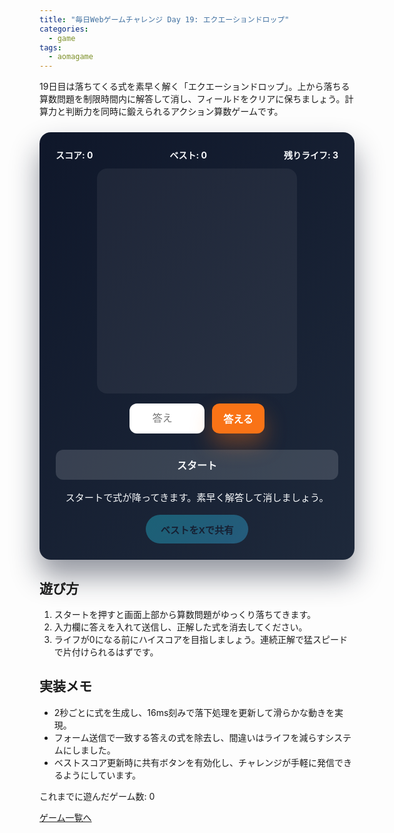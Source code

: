 ```yaml
---
title: "毎日Webゲームチャレンジ Day 19: エクエーションドロップ"
categories:
  - game
tags:
  - aomagame
---
```


19日目は落ちてくる式を素早く解く「エクエーションドロップ」。上から落ちる算数問題を制限時間内に解答して消し、フィールドをクリアに保ちましょう。計算力と判断力を同時に鍛えられるアクション算数ゲームです。

<style>
#equation-drop-game {
  max-width: 520px;
  margin: 24px auto;
  padding: 26px;
  border-radius: 18px;
  background: linear-gradient(135deg, #0f172a, #1e293b);
  color: #f8fafc;
  box-shadow: 0 26px 46px rgba(15, 23, 42, 0.45);
  text-align: center;
  font-family: "Inter", "Hiragino Kaku Gothic ProN", sans-serif;
}
#equation-drop-game .hud {
  display: flex;
  justify-content: space-between;
  gap: 12px;
  flex-wrap: wrap;
  font-weight: 700;
  margin-bottom: 12px;
}
#equation-drop-game .arena {
  position: relative;
  width: min(92vw, 320px);
  height: 360px;
  margin: 0 auto 16px;
  background: rgba(248, 250, 252, 0.06);
  border-radius: 16px;
  overflow: hidden;
}
#equation-drop-game .equation {
  position: absolute;
  left: 50%;
  transform: translateX(-50%);
  background: rgba(56, 189, 248, 0.85);
  color: #0f172a;
  padding: 8px 12px;
  border-radius: 12px;
  font-weight: 700;
  box-shadow: 0 12px 24px rgba(56, 189, 248, 0.3);
}
#equation-drop-game form {
  display: flex;
  gap: 12px;
  justify-content: center;
}
#equation-drop-game input[type="number"] {
  width: 120px;
  padding: 12px 16px;
  border-radius: 12px;
  border: none;
  font-size: 1rem;
  text-align: center;
  color: #0f172a;
}
#equation-drop-game button {
  border: none;
  border-radius: 12px;
  padding: 12px 18px;
  font-size: 1rem;
  font-weight: 700;
  cursor: pointer;
  transition: transform 0.12s ease, box-shadow 0.12s ease, opacity 0.12s ease;
}
#equation-drop-game .submit {
  background: #f97316;
  color: #fff;
  box-shadow: 0 18px 34px rgba(249, 115, 22, 0.35);
}
#equation-drop-game .start {
  width: 100%;
  margin-top: 12px;
  background: rgba(248, 250, 252, 0.15);
  color: #f8fafc;
}
#equation-drop-game button:disabled {
  opacity: 0.35;
  cursor: not-allowed;
  box-shadow: none;
}
#equation-drop-game .log {
  margin-top: 16px;
  font-size: 0.95rem;
}
#equation-drop-game .actions {
  margin-top: 18px;
  display: flex;
  justify-content: center;
}
#equation-drop-game .share-button {
  border: none;
  border-radius: 9999px;
  padding: 12px 24px;
  font-size: 0.95rem;
  font-weight: 700;
  background: linear-gradient(135deg, #22d3ee, #38bdf8);
  color: #0f172a;
  cursor: pointer;
  box-shadow: 0 18px 36px rgba(56, 189, 248, 0.35);
  transition: transform 0.12s ease, box-shadow 0.12s ease, opacity 0.12s ease;
}
#equation-drop-game .share-button:hover:not(:disabled) {
  transform: translateY(-1px);
  box-shadow: 0 22px 40px rgba(56, 189, 248, 0.45);
}
#equation-drop-game .share-button:disabled {
  opacity: 0.35;
  cursor: not-allowed;
  box-shadow: none;
}
</style>

<div id="equation-drop-game">
  <div class="hud">
    <span class="score">スコア: 0</span>
    <span class="best">ベスト: 0</span>
    <span class="lives">残りライフ: 3</span>
  </div>
  <div class="arena"></div>
  <form autocomplete="off">
    <input type="number" inputmode="numeric" placeholder="答え">
    <button type="submit" class="submit">答える</button>
  </form>
  <button type="button" class="start">スタート</button>
  <p class="log">スタートで式が降ってきます。素早く解答して消しましょう。</p>
  <div class="actions">
    <button type="button" class="share-button" disabled>ベストをXで共有</button>
  </div>
</div>

<script>
(() => {
  const root = document.getElementById('equation-drop-game');
  if (!root) {
    return;
  }

  const arenaEl = root.querySelector('.arena');
  const scoreEl = root.querySelector('.score');
  const bestEl = root.querySelector('.best');
  const livesEl = root.querySelector('.lives');
  const formEl = root.querySelector('form');
  const inputEl = root.querySelector('input');
  const submitButton = root.querySelector('.submit');
  const startButton = root.querySelector('.start');
  const logEl = root.querySelector('.log');
  const shareButton = root.querySelector('.share-button');
  const getPlayCountEl = () => document.querySelector('[data-aomagame-play-count]');

  const storageKey = 'aomagame:best:equation-drop';
  const playedKey = 'aomagame:played:equation-drop';

  const equations = [];
  let spawnTimer = null;
  let tickTimer = null;
  let score = 0;
  let bestScore = 0;
  let lives = 3;
  let running = false;
  let storageAvailable = false;

  const updatePlayCount = () => {
    const counterEl = getPlayCountEl();
    if (!counterEl) {
      return;
    }
    try {
      let total = 0;
      for (let i = 0; i < localStorage.length; i += 1) {
        const key = localStorage.key(i);
        if (typeof key !== 'string' || !key.startsWith('aomagame:played:')) {
          continue;
        }
        const value = Number.parseInt(localStorage.getItem(key) ?? '0', 10);
        if (!Number.isNaN(value) && value > 0) {
          total += 1;
        }
      }
      counterEl.textContent = total;
    } catch (error) {
      counterEl.textContent = '0';
    }
  };

  const markPlayed = () => {
    if (!storageAvailable) {
      return;
    }
    try {
      const current = Number.parseInt(localStorage.getItem(playedKey) ?? '0', 10);
      const next = Number.isNaN(current) ? 1 : current + 1;
      localStorage.setItem(playedKey, String(next));
    } catch (error) {
      return;
    }
    updatePlayCount();
  };

  const detectStorage = () => {
    try {
      const testKey = `${storageKey}-test`;
      localStorage.setItem(testKey, '1');
      localStorage.removeItem(testKey);
      storageAvailable = true;
    } catch (error) {
      storageAvailable = false;
    }
  };

  const loadBest = () => {
    if (!storageAvailable) {
      return;
    }
    const stored = localStorage.getItem(storageKey);
    if (stored) {
      const value = Number.parseInt(stored, 10);
      if (!Number.isNaN(value) && value > 0) {
        bestScore = value;
        shareButton.disabled = false;
      }
    }
    updateHud();
  };

  const saveBest = () => {
    if (!storageAvailable || bestScore <= 0) {
      return;
    }
    localStorage.setItem(storageKey, String(bestScore));
  };

  const updateHud = () => {
    scoreEl.textContent = `スコア: ${score}`;
    bestEl.textContent = `ベスト: ${bestScore}`;
    livesEl.textContent = `残りライフ: ${lives}`;
    shareButton.disabled = bestScore <= 0;
  };

  const clearTimers = () => {
    if (spawnTimer) {
      clearInterval(spawnTimer);
      spawnTimer = null;
    }
    if (tickTimer) {
      clearInterval(tickTimer);
      tickTimer = null;
    }
  };

  const endGame = (message) => {
    running = false;
    clearTimers();
    logEl.textContent = message;
    startButton.disabled = false;
    startButton.textContent = 'もう一度';
    submitButton.disabled = true;
  };

  const spawnEquation = () => {
    const a = Math.floor(Math.random() * 9) + 1;
    const b = Math.floor(Math.random() * 9) + 1;
    const ops = ['+', '-', '×'];
    const op = ops[Math.floor(Math.random() * ops.length)];
    const expression = `${a} ${op} ${b}`;
    const answer = op === '+' ? a + b : op === '-' ? a - b : a * b;
    const node = document.createElement('div');
    node.className = 'equation';
    node.textContent = expression;
    node.style.top = '-40px';
    node.dataset.answer = String(answer);
    node.dataset.y = '-40';
    arenaEl.appendChild(node);
    equations.push(node);
  };

  const tick = () => {
    const remove = [];
    equations.forEach((node) => {
      const y = Number(node.dataset.y) + 1.5;
      node.dataset.y = String(y);
      node.style.top = `${y}px`;
      if (y > arenaEl.clientHeight - 40) {
        remove.push(node);
        lives -= 1;
        if (lives <= 0) {
          endGame('ライフがなくなりました…');
        }
      }
    });
    remove.forEach((node) => {
      equations.splice(equations.indexOf(node), 1);
      node.remove();
    });
    updateHud();
    if (!running) {
      equations.splice(0, equations.length).forEach((node) => node.remove());
    }
  };

  const startGame = () => {
    markPlayed();
    score = 0;
    lives = 3;
    equations.splice(0, equations.length).forEach((node) => node.remove());
    updateHud();
    logEl.textContent = '式を解いてどんどん消しましょう！';
    startButton.disabled = true;
    startButton.textContent = 'プレイ中';
    submitButton.disabled = false;
    inputEl.value = '';
    inputEl.focus();
    running = true;
    spawnEquation();
    spawnTimer = setInterval(spawnEquation, 2000);
    tickTimer = setInterval(tick, 16);
  };

  formEl.addEventListener('submit', (event) => {
    event.preventDefault();
    if (!running) {
      return;
    }
    const value = Number(inputEl.value.trim());
    if (Number.isNaN(value)) {
      return;
    }
    const match = equations.find((node) => Number(node.dataset.answer) === value);
    if (match) {
      score += 1;
      match.remove();
      equations.splice(equations.indexOf(match), 1);
      if (score > bestScore) {
        bestScore = score;
        saveBest();
        shareButton.disabled = false;
      }
      logEl.textContent = 'ナイス！正しい答えで消去しました。';
    } else {
      lives -= 1;
      logEl.textContent = '答えが違います…ライフが減りました。';
      if (lives <= 0) {
        endGame('ライフがなくなりました…');
        return;
      }
    }
    inputEl.value = '';
    updateHud();
  });

  startButton.addEventListener('click', () => {
    startGame();
  });

  if (shareButton) {
    shareButton.addEventListener('click', (event) => {
      event.preventDefault();
      if (bestScore <= 0) {
        return;
      }
      const text = `エクエーションドロップでベストスコア ${bestScore} を記録！ #aomagame`;
      const shareUrl = new URL('https://twitter.com/intent/tweet');
      shareUrl.searchParams.set('text', text);
      shareUrl.searchParams.set('url', window.location.href);
      window.open(shareUrl.toString(), '_blank', 'noopener');
    });
  }

  detectStorage();
  loadBest();
  if (document.readyState === 'loading') {
    document.addEventListener('DOMContentLoaded', updatePlayCount, { once: true });
  } else {
    updatePlayCount();
  }
  updateHud();
})();
</script>

## 遊び方
1. スタートを押すと画面上部から算数問題がゆっくり落ちてきます。
2. 入力欄に答えを入れて送信し、正解した式を消去してください。
3. ライフが0になる前にハイスコアを目指しましょう。連続正解で猛スピードで片付けられるはずです。

## 実装メモ
- 2秒ごとに式を生成し、16ms刻みで落下処理を更新して滑らかな動きを実現。
- フォーム送信で一致する答えの式を除去し、間違いはライフを減らすシステムにしました。
- ベストスコア更新時に共有ボタンを有効化し、チャレンジが手軽に発信できるようにしています。

<p class="game-progress">これまでに遊んだゲーム数: <span data-aomagame-play-count>0</span></p>
<p class="game-link"><a href="{{ "/tags/#aomagame" | relative_url }}">ゲーム一覧へ</a></p>
